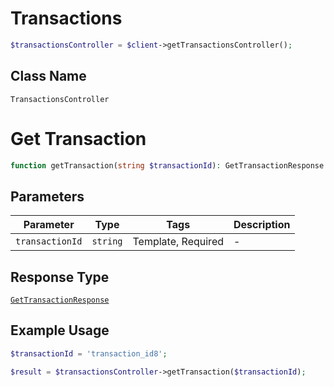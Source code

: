 # Transactions

```php
$transactionsController = $client->getTransactionsController();
```

## Class Name

`TransactionsController`


# Get Transaction

```php
function getTransaction(string $transactionId): GetTransactionResponse
```

## Parameters

| Parameter | Type | Tags | Description |
|  --- | --- | --- | --- |
| `transactionId` | `string` | Template, Required | - |

## Response Type

[`GetTransactionResponse`](../../doc/models/get-transaction-response.md)

## Example Usage

```php
$transactionId = 'transaction_id8';

$result = $transactionsController->getTransaction($transactionId);
```

